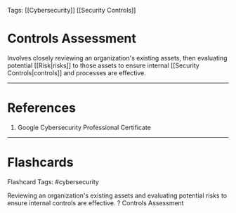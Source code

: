 Tags: [[Cybersecurity]] [[Security Controls]]
# Controls Assessment

Involves closely reviewing an organization's existing assets, then evaluating potential [[Risk|risks]] to those assets to ensure internal [[Security Controls|controls]] and processes are effective.

---
# References

1. Google Cybersecurity Professional Certificate

---
# Flashcards

Flashcard Tags: #cybersecurity 

Reviewing an organization's existing assets and evaluating potential risks to ensure internal controls are effective.
?
Controls Assessment
<!--SR:!2024-05-06,4,210-->